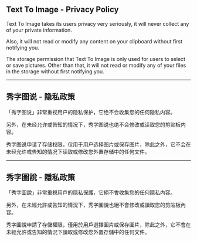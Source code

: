 ## Text To Image - Privacy Policy

Text To Image takes its users privacy very seriously, it will never collect any of your private information. 

Also, it will not read or modify any content on your clipboard without first notifying you.

The storage permission that Text To Image is only used for users to select or save pictures. Other than that, it will not read or modify any of your files in the storage without first notifying you.

----

## 秀字图说 - 隐私政策 

「秀字图说」非常重视用户的隐私保护，它绝不会收集您的任何隐私内容。

另外，在未经允许或告知的情况下，秀字图说也绝不会修改或读取您的剪贴板内容。

秀字图说申请了存储权限，仅用于用户选择图片或保存图片，除此之外，它不会在未经允许或告知的情况下读取或修改您外置存储中的任何文件。

----

## 秀字圖說 - 隱私政策 

「秀字圖說」非常重視用戶的隱私保護，它絕不會收集您的任何隱私內容。

另外，在未經允許或告知的情況下，秀字圖說也絕不會修改或讀取您的剪貼板內容。

秀字圖說申請了存儲權限，僅用於用戶選擇圖片或保存圖片，除此之外，它不會在未經允許或告知的情況下讀取或修改您外置存儲中的任何文件。
